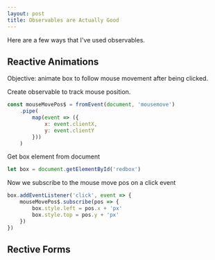 ```yaml
---
layout: post
title: Observables are Actually Good
---
```


Here are a few ways that I've used observables.

## Reactive Animations

Objective: animate box to follow mouse movement after being clicked.

Create observable to track mouse position.

```js
const mouseMovePos$ = fromEvent(document, 'mousemove')
    .pipe(
        map(event => ({
            x: event.clientX,
            y: event.clientY
        }))
    )
```

Get box element from document

```js
let box = document.getElementById('redbox')
```

Now we subscribe to the mouse move pos on a click event

```js
box.addEventListener('click', event => {
    mouseMovePos$.subscribe(pos => {
        box.style.left = pos.x + 'px'
        box.style.top = pos.y + 'px'
    })
})
```

## Rective Forms